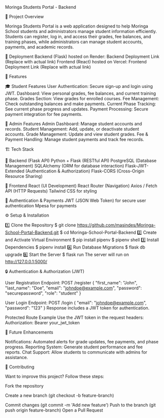 Moringa Students Portal - Backend

🚀 Project Overview

Moringa Students Portal is a web application designed to help Moringa School students and administrators manage student information efficiently. Students can register, log in, and access their grades, fee balances, and training phases, while administrators can manage student accounts, payments, and academic records.

🔗 Deployment
Backend (Flask) hosted on Render: Backend Deployment Link (Replace with actual link)
Frontend (React) hosted on Vercel: Frontend Deployment Link (Replace with actual link)


📌 Features

🎓 Student Features
User Authentication: Secure sign-up and login using JWT.
Dashboard: View personal grades, fee balances, and current training phase.
Grades Section: View grades for enrolled courses.
Fee Management: Check outstanding balances and make payments.
Current Phase Tracking: See current phase progress and updates.
Payment Processing: Secure payment integration for fee payments.

🔧 Admin Features
Admin Dashboard: Manage student accounts and records.
Student Management: Add, update, or deactivate student accounts.
Grade Management: Update and view student grades.
Fee & Payment Handling: Manage student payments and track fee records.


🏗 Tech Stack

🔹 Backend (Flask API)
Python + Flask (RESTful API)
PostgreSQL (Database Management)
SQLAlchemy (ORM for database interaction)
Flask-JWT-Extended (Authentication & Authorization)
Flask-CORS (Cross-Origin Resource Sharing)

🔹 Frontend
React (UI Development)
React Router (Navigation)
Axios / Fetch API (HTTP Requests)
Tailwind CSS for styling

🔹 Authentication & Payments
JWT (JSON Web Token) for secure user authentication
Mpesa for payments


⚙️ Setup & Installation

1️⃣ Clone the Repository
$ git clone https://github.com/masindes/Moringa-School-Portal-Backend.git
$ cd Moringa-School-Portal-Backend
2️⃣ Create and Activate Virtual Environment
$ pip install pipenv
$ pipenv shell
3️⃣ Install Dependencies
$ pipenv install
4️⃣  Run Database Migrations
$ flask db upgrade
6️⃣ Start the Server
$ flask run
The server will run on http://127.0.0.1:5000/


🔒 Authentication & Authorization (JWT)

User Registration
Endpoint: POST /register
{
  "first_name": "John",
  "last_name": "Doe",
  "email": "johndoe@example.com",
  "password": "securepassword",
  "role": "student"
}

User Login
Endpoint: POST /login
{
  "email": "johndoe@example.com",
  "password": "123"
}
Response includes a JWT token for authentication.

Protected Route Example
Use the JWT token in the request headers:
Authorization: Bearer your_jwt_token


🎯 Future Enhancements

Notifications: Automated alerts for grade updates, fee payments, and phase progress.
Reporting System: Generate student performance and fee reports.
Chat Support: Allow students to communicate with admins for assistance.


🤝 Contributing

Want to improve this project? Follow these steps:

Fork the repository

Create a new branch (git checkout -b feature-branch)

Commit changes (git commit -m 'Add new feature')
Push to the branch (git push origin feature-branch)
Open a Pull Request